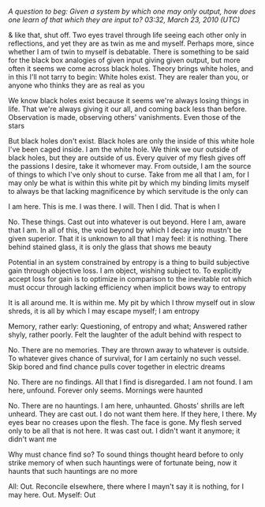 *A question to beg: Given a system by which one may only output, how does one learn of that which they are input to? 03:32, March 23, 2010 (UTC)*

& like that, shut off. Two eyes travel through life seeing each other only in reflections, and yet they are as twin as me and myself. Perhaps more, since whether I am of twin to myself is debatable. There is something to be said for the black box analogies of given input giving given output, but more often it seems we come across black holes. Theory brings white holes, and in this I'll not tarry to begin: White holes exist. They are realer than you, or anyone who thinks they are as real as you

We know black holes exist because it seems we're always losing things in life. That we're always giving it our all, and coming back less than before. Observation is made, observing others' vanishments. Even those of the stars

But black holes don't exist. Black holes are only the inside of this white hole I've been caged inside. I am the white hole. We think we our outside of black holes, but they are outside of us. Every quiver of my flesh gives off the passions I desire, take it whomever may. From outside, I am the source of things to which I've only shout to curse. Take from me all that I am, for I may only be what is within this white pit by which my binding limits myself to always be that lacking magnificence by which servitude is the only can

I am here. This is me. I was there. I will. Then I did. That is when I

No. These things. Cast out into whatever is out beyond. Here I am, aware that I am. In all of this, the void beyond by which I decay into mustn't be given superior. That it is unknown to all that I may feel: it is nothing. There behind stained glass, it is only the glass that shows me beauty

Potential in an system constrained by entropy is a thing to build subjective gain through objective loss. I am object, wishing subject to. To explicitly accept loss for gain is to optimize in comparison to the inevitable rot which must occur through lacking efficiency when implicit bows way to entropy

It is all around me. It is within me. My pit by which I throw myself out in slow shreds, it is all by which I may escape myself; I am entropy

Memory, rather early: Questioning, of entropy and what; Answered rather shyly, rather poorly. Felt the laughter of the adult behind with respect to

No. There are no memories. They are thrown away to whatever is outside. To whatever gives chance of survival, for I am certainly no such vessel. Skip bored and find chance pulls cover together in electric dreams

No. There are no findings. All that I find is disregarded. I am not found. I am here, unfound. Forever only seems. Mornings were haunted

No. There are no hauntings. I am here, unhaunted. Ghosts' shrills are left unheard. They are cast out. I do not want them here. If they here, I there. My eyes bear no creases upon the flesh. The face is gone. My flesh served only to be all that is not here. It was cast out. I didn't want it anymore; it didn't want me

Why must chance find so? To sound things thought heard before to only strike memory of when such hauntings were of fortunate being, now it haunts that such hauntings are no more

All: Out. Reconcile elsewhere, there where I mayn't say it is nothing, for I may here. Out. Myself: Out

